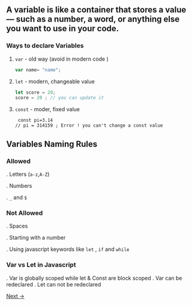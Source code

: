 ## A variable is like a container that stores a value — such as a number, a word, or anything else you want to use in your code.


### Ways to declare Variables 
1. `var` - old way (avoid in modern code )
   
   ```js
   var name= "name";
   ```

2. `let` - modern, changeable value

   ```js
   let score = 20;
   score = 20 ; // you can update it
   ```
3. `const` - moder, fixed value
   ```
    const pi=3.14 
   // pi = 314159 ; Error ! you can't change a const value
    ```
 ## Variables Naming Rules
 
### Allowed 

. Letters (`a-z`,`A-Z`)

. Numbers 

. `_` and `$`

### Not Allowed

. Spaces

. Starting with a number 

. Using javascript keywords like `let` , ` if ` and `while`

### Var vs Let in Javascript 
. Var is globally scoped while let & Const are block scoped 
. Var can be redeclared 
. Let can not be redeclared


[Next ->](https://github.com/Praveenkushinpi/My_Way_Of_Learning_Coding_Languages/blob/main/JavaScript/Data_Types.md)
